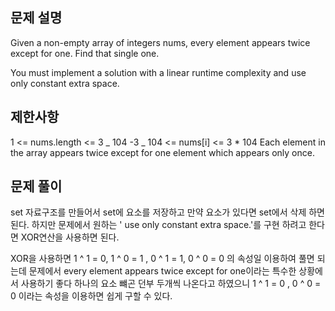 ## 문제 설명

Given a non-empty array of integers nums, every element appears twice except for one. Find that single one.

You must implement a solution with a linear runtime complexity and use only constant extra space.

## 제한사항

1 <= nums.length <= 3 _ 104
-3 _ 104 <= nums[i] <= 3 \* 104
Each element in the array appears twice except for one element which appears only once.

## 문제 풀이

set 자료구조를 만들어서 set에 요소를 저장하고 만약 요소가 있다면 set에서 삭제 하면 된다.
하지만 문제에서 원하는 ' use only constant extra space.'를 구현 하려고 한다면
XOR연산을 사용하면 된다.

XOR을 사용하면 1 ^ 1 = 0, 1 ^ 0 = 1 , 0 ^ 1 = 1, 0 ^ 0 = 0 의 속성일 이용하여 풀면 되는데
문제에서 every element appears twice except for one이라는 특수한 상황에서 사용하기 좋다
하나의 요소 뺴곤 던부 두개씩 나온다고 하였으니 1 ^ 1 = 0 , 0 ^ 0 = 0 이라는 속성을 이용하면 쉽게 구할 수 있다.
